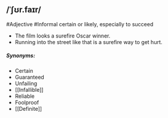 ## /ˈʃʊr.faɪr/
#Adjective  #Informal 
certain or likely, especially to succeed

- The film looks a surefire Oscar winner.
- Running into the street like that is a surefire way to get hurt.

##### Synonyms:
- Certain
- Guaranteed
- Unfailing
- [[Infallible]]
- Reliable
- Foolproof
- [[Definite]]